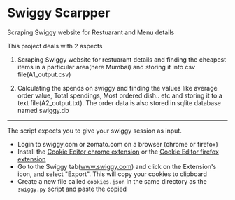 # Swiggy Scarpper
Scraping Swiggy website for Restuarant and Menu details

This project deals with 2 aspects

  1) Scraping Swiggy website for restuarant details and finding the cheapest items in a particular area(here Mumbai) and storing it into csv file(A1_output.csv)
  
  2) Calculating the spends on swiggy and finding the values like average order value, Total spendings, Most ordered dish.. etc and storing it to a text file(A2_output.txt). The order data is also stored in sqlite database named swiggy.db
  
<hr>

The script expects you to give your swiggy session as input.

- Login to swiggy.com or zomato.com on a browser (chrome or firefox)
- Install the [Cookie Editor chrome extension](https://chrome.google.com/webstore/detail/cookie-editor/hlkenndednhfkekhgcdicdfddnkalmdm?hl=en) or the [Cookie Editor firefox extension](https://addons.mozilla.org/en-US/firefox/addon/cookie-editor/)
- Go to the Swiggy tab(www.swiggy.com) and click on the Extension's icon, and select "Export". This will copy your cookies to clipboard
- Create a new file called `cookies.json` in the same directory as the `swiggy.py` script and paste the copied 
